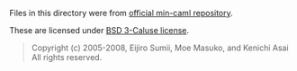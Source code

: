 Files in this directory were from [official min-caml repository](https://github.com/esumii/min-caml).

These are licensed under [BSD 3-Caluse license](./LICENSE).

> Copyright (c) 2005-2008, Eijiro Sumii, Moe Masuko, and Kenichi Asai
> All rights reserved.
